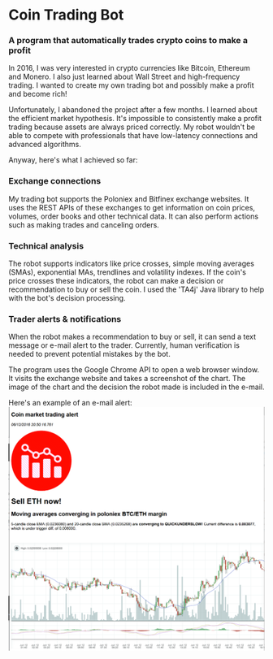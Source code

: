 # Coin Trading Bot

### A program that automatically trades crypto coins to make a profit

In 2016, I was very interested in crypto currencies like Bitcoin, Ethereum and Monero. I also just learned about Wall Street and high-frequency trading. I wanted to create my own trading bot and possibly make a profit and become rich!

Unfortunately, I abandoned the project after a few months. I learned about the efficient market hypothesis. It's impossible to consistently make a profit trading because assets are always priced correctly. My robot wouldn't be able to compete with professionals that have low-latency connections and advanced algorithms.

Anyway, here's what I achieved so far:

### Exchange connections

My trading bot supports the Poloniex and Bitfinex exchange websites. It uses the REST APIs of these exchanges to get information on coin prices, volumes, order books and other technical data. It can also perform actions such as making trades and canceling orders.

### Technical analysis

The robot supports indicators like price crosses, simple moving averages (SMAs), exponential MAs, trendlines and volatility indexes. If the coin's price crosses these indicators, the robot can make a decision or recommendation to buy or sell the coin. I used the 'TA4j' Java library to help with the bot's decision processing.

### Trader alerts & notifications

When the robot makes a recommendation to buy or sell, it can send a text message or e-mail alert to the trader. Currently, human verification is needed to prevent potential mistakes by the bot.

The program uses the Google Chrome API to open a web browser window. It visits the exchange website and takes a screenshot of the chart. The image of the chart and the decision the robot made is included in the e-mail.

Here's an example of an e-mail alert:
![](media/example_email_1.png)
